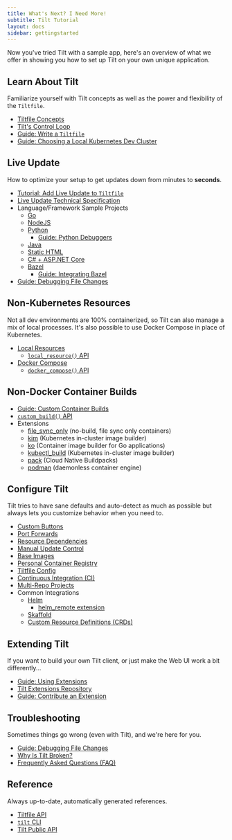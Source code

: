 ```yaml
---
title: What's Next? I Need More!
subtitle: Tilt Tutorial
layout: docs
sidebar: gettingstarted
---
```

Now you've tried Tilt with a sample app, here's an overview of what we offer in showing you how to set up Tilt on your own unique application.

## Learn About Tilt
Familiarize yourself with Tilt concepts as well as the power and flexibility of the `Tiltfile`. 

* [Tiltfile Concepts](/tiltfile_concepts.html)
* [Tilt's Control Loop](/controlloop.html)
* [Guide: Write a `Tiltfile`](/tiltfile_authoring.html)
* [Guide: Choosing a Local Kubernetes Dev Cluster](/choosing_clusters.html)

## Live Update
How to optimize your setup to get updates down from minutes to **seconds**.

* [Tutorial: Add Live Update to `Tiltfile`](/live_update_tutorial.html)
* [Live Update Technical Specification](/live_update_reference.html)
* Language/Framework Sample Projects
  * [Go](/example_go.html)
  * [NodeJS](/example_nodejs.html)
  * [Python](/example_python.html)
    * [Guide: Python Debuggers](/debuggers_python.html)
  * [Java](/example_java.html)
  * [Static HTML](/example_static_html.html)
  * [C# + ASP.NET Core](/example_csharp.html)
  * [Bazel](/example_bazel.html)
    * [Guide: Integrating Bazel](/integrating_bazel_with_tilt.html)
* [Guide: Debugging File Changes](/file_changes.html)

## Non-Kubernetes Resources
Not all dev environments are 100% containerized, so Tilt can also manage a mix of local processes.
It's also possible to use Docker Compose in place of Kubernetes.

* [Local Resources](/local_resource.html)
  * [`local_resource()` API](/api.html#api.local_resource)
* [Docker Compose](/docker_compose.html)
  * [`docker_compose()` API](/api.html#api.docker_compose)

## Non-Docker Container Builds
* [Guide: Custom Container Builds](/custom_build.html)
* [`custom_build()` API](/api.html#api.custom_build)
* Extensions
  * [file_sync_only](https://github.com/tilt-dev/tilt-extensions/tree/master/file_sync_only) (no-build, file sync only containers)
  * [kim](https://github.com/tilt-dev/tilt-extensions/tree/master/kim) (Kubernetes in-cluster image builder)
  * [ko](https://github.com/tilt-dev/tilt-extensions/tree/master/ko) (Container image builder for Go applications)
  * [kubectl_build](https://github.com/tilt-dev/tilt-extensions/tree/master/kubectl_build) (Kubernetes in-cluster image builder)
  * [pack](https://github.com/tilt-dev/tilt-extensions/tree/master/pack) (Cloud Native Buildpacks) 
  * [podman](https://github.com/tilt-dev/tilt-extensions/tree/master/podman) (daemonless container engine)

## Configure Tilt
Tilt tries to have sane defaults and auto-detect as much as possible but always lets you customize behavior when you need to.

* [Custom Buttons](/buttons.html)
* [Port Forwards](/accessing_resource_endpoints.html)
* [Resource Dependencies](/resource_dependencies.html)
* [Manual Update Control](/manual_update_control.html)
* [Base Images](/dependent_images.html)
* [Personal Container Registry](/personal_registry.html)
* [Tiltfile Config](/tiltfile_config.html)
* [Continuous Integration (CI)](/ci.html)
* [Multi-Repo Projects](/multiple_repos.html)
* Common Integrations
  * [Helm](/helm.html)
    * [helm_remote extension](https://github.com/tilt-dev/tilt-extensions/tree/master/helm_remote)
  * [Skaffold](/skaffold.html)
  * [Custom Resource Definitions (CRDs)](/custom_resource.html)
  
## Extending Tilt
If you want to build your own Tilt client, or just make the Web UI work a bit differently...

* [Guide: Using Extensions](/extensions.html)
* [Tilt Extensions Repository](https://github.com/tilt-dev/tilt-extensions)
* [Guide: Contribute an Extension](/contribute_extension.html)

## Troubleshooting
Sometimes things go wrong (even with Tilt), and we're here for you.

* [Guide: Debugging File Changes](/file_changes.html)
* [Why Is Tilt Broken?](/debug_faq.html)
* [Frequently Asked Questions (FAQ)](/faq.html)

## Reference
Always up-to-date, automatically generated references.

* [Tiltfile API](/api.html)
* [`tilt` CLI](/cli/tilt.html)
* [Tilt Public API](https://api.tilt.dev)
